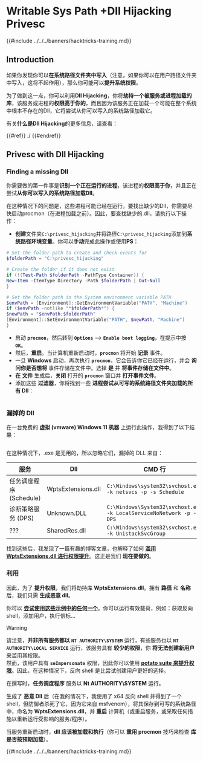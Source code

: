 # Writable Sys Path +Dll Hijacking Privesc

{{#include ../../../banners/hacktricks-training.md}}

## Introduction

如果你发现你可以**在系统路径文件夹中写入**（注意，如果你可以在用户路径文件夹中写入，这将不起作用），那么你可能可以**提升系统权限**。

为了做到这一点，你可以利用**Dll Hijacking**，你将**劫持一个被服务或进程加载的库**，该服务或进程的**权限高于你的**，而且因为该服务正在加载一个可能在整个系统中根本不存在的Dll，它将尝试从你可以写入的系统路径加载它。

有关**什么是Dll Hijacking**的更多信息，请查看：

{{#ref}}
./
{{#endref}}

## Privesc with Dll Hijacking

### Finding a missing Dll

你需要做的第一件事是**识别一个正在运行的进程**，该进程的**权限高于你**，并且正在尝试**从你可以写入的系统路径加载Dll**。

在这种情况下的问题是，这些进程可能已经在运行。要找出缺少的Dll，你需要尽快启动procmon（在进程加载之前）。因此，要查找缺少的.dll，请执行以下操作：

- **创建**文件夹`C:\privesc_hijacking`并将路径`C:\privesc_hijacking`添加到**系统路径环境变量**。你可以**手动**完成此操作或使用**PS**：
```powershell
# Set the folder path to create and check events for
$folderPath = "C:\privesc_hijacking"

# Create the folder if it does not exist
if (!(Test-Path $folderPath -PathType Container)) {
New-Item -ItemType Directory -Path $folderPath | Out-Null
}

# Set the folder path in the System environment variable PATH
$envPath = [Environment]::GetEnvironmentVariable("PATH", "Machine")
if ($envPath -notlike "*$folderPath*") {
$newPath = "$envPath;$folderPath"
[Environment]::SetEnvironmentVariable("PATH", $newPath, "Machine")
}
```
- 启动 **`procmon`**，然后转到 **`Options`** --> **`Enable boot logging`**，在提示中按 **`OK`**。
- 然后，**重启**。当计算机重新启动时，**`procmon`** 将开始 **记录** 事件。
- 一旦 **Windows** 启动，再次执行 **`procmon`**，它会告诉你它已经在运行，并会 **询问你是否想将** 事件存储在文件中。选择 **是** 并 **将事件存储在文件中**。
- **在** **文件** 生成后，**关闭** 打开的 **`procmon`** 窗口并 **打开事件文件**。
- 添加这些 **过滤器**，你将找到一些 **进程尝试从可写的系统路径文件夹加载的所有 Dll**：

<figure><img src="../../../images/image (945).png" alt=""><figcaption></figcaption></figure>

### 漏掉的 Dll

在一台免费的 **虚拟 (vmware) Windows 11 机器** 上运行此操作，我得到了以下结果：

<figure><img src="../../../images/image (607).png" alt=""><figcaption></figcaption></figure>

在这种情况下，.exe 是无用的，所以忽略它们，漏掉的 DLL 来自：

| 服务                             | Dll                | CMD 行                                                               |
| -------------------------------- | ------------------ | -------------------------------------------------------------------- |
| 任务调度程序 (Schedule)          | WptsExtensions.dll | `C:\Windows\system32\svchost.exe -k netsvcs -p -s Schedule`          |
| 诊断策略服务 (DPS)              | Unknown.DLL        | `C:\Windows\System32\svchost.exe -k LocalServiceNoNetwork -p -s DPS` |
| ???                              | SharedRes.dll      | `C:\Windows\system32\svchost.exe -k UnistackSvcGroup`                |

找到这些后，我发现了一篇有趣的博客文章，也解释了如何 [**滥用 WptsExtensions.dll 进行权限提升**](https://juggernaut-sec.com/dll-hijacking/#Windows_10_Phantom_DLL_Hijacking_-_WptsExtensionsdll)。这正是我们 **现在要做的**。

### 利用

因此，为了 **提升权限**，我们将劫持库 **WptsExtensions.dll**。拥有 **路径** 和 **名称** 后，我们只需 **生成恶意 dll**。

你可以 [**尝试使用这些示例中的任何一个**](#creating-and-compiling-dlls)。你可以运行有效载荷，例如：获取反向 shell，添加用户，执行信标...

> [!WARNING]
> 请注意，**并非所有服务都以** **`NT AUTHORITY\SYSTEM`** 运行，有些服务也以 **`NT AUTHORITY\LOCAL SERVICE`** 运行，该服务具有 **较少的权限**，你 **将无法创建新用户** 来滥用其权限。\
> 然而，该用户具有 **`seImpersonate`** 权限，因此你可以使用 [**potato suite 来提升权限**](../roguepotato-and-printspoofer.md)。因此，在这种情况下，反向 shell 是比尝试创建用户更好的选择。

在撰写时，**任务调度程序** 服务以 **Nt AUTHORITY\SYSTEM** 运行。

生成了 **恶意 Dll** 后（在我的情况下，我使用了 x64 反向 shell 并得到了一个 shell，但防御者杀死了它，因为它来自 msfvenom），将其保存到可写的系统路径中，命名为 **WptsExtensions.dll**，并 **重启** 计算机（或重启服务，或采取任何措施以重新运行受影响的服务/程序）。

当服务重新启动时，**dll 应该被加载和执行**（你可以 **重用** **procmon** 技巧来检查 **库是否按预期加载**）。

{{#include ../../../banners/hacktricks-training.md}}

